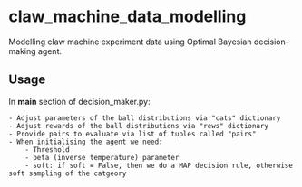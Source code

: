 # claw_machine_data_modelling
Modelling claw machine experiment data using Optimal Bayesian decision-making agent.

## Usage

In __main__ section of decision_maker.py:


    - Adjust parameters of the ball distributions via "cats" dictionary
    - Adjust rewards of the ball distributions via "rews" dictionary
    - Provide pairs to evaluate via list of tuples called "pairs"
    - When initialising the agent we need:
        - Threshold
        - beta (inverse temperature) parameter
        - soft: if soft = False, then we do a MAP decision rule, otherwise soft sampling of the catgeory